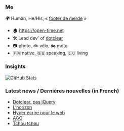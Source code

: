 ### Me

🌍 Human, He/His, « [footer de merde](https://open-time.net/post/2013/07/17/La-veritable-histoire-du-Footer-de-merde-) » 
* 🏠 https://open-time.net 
* 🛠️ Lead dev' of [dotclear](https://git.dotclear.org/dev/dotclear)
* 📷 photo, 🚲 vélo, 🏍️ moto 
* 🇫🇷 native, 🇬🇧 speaking, 🇪🇺 living

### Insights

[![GitHub Stats](https://github-readme-stats-sigma-five.vercel.app/api?username=franck-paul)](https://github.com/franck-paul)

### Latest news / Dernières nouvelles (in French)

<!-- BLOG-POST-LIST:START -->
- [Dotclear, pas jQuery](https://open-time.net/post/2024/11/12/Dotclear-pas-jQuery)
- [L&#39;horizon](https://open-time.net/post/2024/11/11/L-horizon)
- [Hyper écrire pour le web](https://open-time.net/post/2024/11/10/Hyper-ecrire-pour-le-web)
- [AGO](https://open-time.net/post/2024/11/09/AGO)
- [Tchou tchou](https://open-time.net/post/2024/11/08/Tchou-tchou)
<!-- BLOG-POST-LIST:END -->
